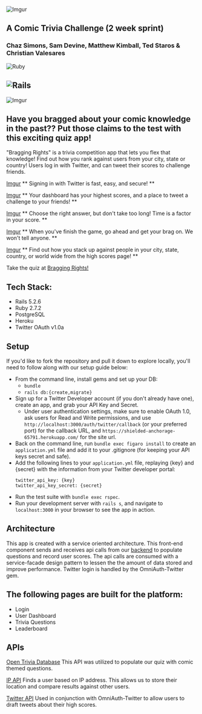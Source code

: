 ![Imgur](https://i.imgur.com/lq0RgRC.png)

A Comic Trivia Challenge (2 week sprint)
----------------------------------------
### Chaz Simons, Sam Devine, Matthew Kimball, Ted Staros & Christian Valesares


![Ruby](https://img.shields.io/badge/Ruby-v2.7.2-red)

![Rails](https://img.shields.io/badge/Rails-v5.2.6-red)
---

![Imgur](https://i.imgur.com/q7ICv3F.png)

## Have you bragged about your comic knowledge in the past?? Put those claims to the test with this exciting quiz app!

"Bragging Rights" is a trivia competition app that lets you flex that knowledge! Find out how you rank against users from your city, state or country! Users log in with Twitter, and can tweet their scores to challenge friends. 

[Imgur](https://i.imgur.com/egKoOFP.gif)
** Signing in with Twitter is fast, easy, and secure! **

[Imgur](https://i.imgur.com/yKJW0f3.gif)
** Your dashboard has your highest scores, and a place to tweet a challenge to your friends! **

[Imgur](https://i.imgur.com/lBL7Awh.gif)
** Choose the right answer, but don't take too long! Time is a factor in your score. **

[Imgur](https://i.imgur.com/NtZadQV.gif)
** When you've finish the game, go ahead and get your brag on. We won't tell anyone. **

[Imgur](https://i.imgur.com/Qjl1xMB.gif)
** Find out how you stack up against people in your city, state, country, or world wide from the high scores page! **

Take the quiz at [Bragging Rights!](https://shielded-anchorage-65791.herokuapp.com)

## Tech Stack:
- Rails 5.2.6
- Ruby 2.7.2
- PostgreSQL
- Heroku
- Twitter OAuth v1.0a

## Setup

If you'd like to fork the repository and pull it down to explore locally, you'll need to follow along with our setup guide below:

* From the command line, install gems and set up your DB:
    * `bundle`
    * `rails db:{create,migrate}`
* Sign up for a Twitter Developer account (if you don't already have one), create an app, and grab your API Key and Secret.
    * Under user authentication settings, make sure to enable OAuth 1.0, ask users for Read and Write permissions, and use `http://localhost:3000/auth/twitter/callback` (or your preferred port) for the callback URL, and `https://shielded-anchorage-65791.herokuapp.com/` for the site url.
* Back on the command line, run `bundle exec figaro install` to create an `application.yml` file and add it to your .gitignore (for keeping your API keys secret and safe).
* Add the following lines to your `application.yml` file, replaying {key} and {secret} with the information from your Twitter developer portal:
   ```
   twitter_api_key: {key}
   twitter_api_key_secret: {secret}
   ```
* Run the test suite with `bundle exec rspec`.
* Run your development server with `rails s`, and navigate to `localhost:3000` in your browser to see the app in action.

## Architecture
This app is created with a service oriented architecture. This front-end component sends and receives api calls from our [backend](https://github.com/samueldevine/bragging-rights-be) to populate questions and record user scores.
The api calls are consumed with a service-facade design pattern to lessen the the amount of data stored and improve performance.
Twitter login is handled by the OmniAuth-Twitter gem.

## The following pages are built for the platform:
- Login
- User Dashboard
- Trivia Questions
- Leaderboard

## APIs

[Open Trivia Database](https://opentdb.com/)
This API was utilized to populate our quiz with comic themed questions.

[IP API](https://ip-api.com/)
Finds a user based on IP address. This allows us to store their location and compare results against other users.

[Twitter API](https://developer.twitter.com/en)
Used in conjunction with OmniAuth-Twitter to allow users to draft tweets about their high scores.
<!-- Potentially add links to the APIs we are using or move the description to this section -->
